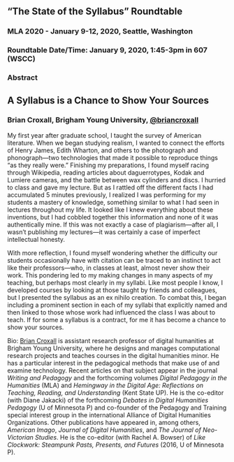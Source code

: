 ## “The State of the Syllabus” Roundtable
### MLA 2020 - January 9-12, 2020, Seattle, Washington  
### Roundtable Date/Time: January 9, 2020, 1:45-3pm in 607 (WSCC)
### Abstract

## A Syllabus is a Chance to Show Your Sources 
### Brian Croxall, Brigham Young University, [@briancroxall](https://twitter.com/briancroxall)

My first year after graduate school, I taught the survey of American literature. When we began studying realism, I wanted to connect the efforts of Henry James, Edith Wharton, and others to the photograph and phonograph—two technologies that made it possible to  reproduce things “as they really were.” Finishing my preparations, I found myself racing  through Wikipedia, reading articles about daguerrotypes, Kodak and Lumìere cameras, and the battle between wax cylinders and discs. I hurried to class and gave my lecture. But as I rattled off the different facts I had accumulated 5 minutes previously, I realized I was performing for my students a mastery of knowledge, something similar to what I had seen in lectures throughout my life. It looked like I knew everything about these inventions, but I had cobbled together this information and none of it was authentically mine. If this was not exactly a case of plagiarism—after all, I wasn’t publishing my lectures—it was certainly a case of imperfect intellectual honesty. 

With more reflection, I found myself wondering whether the difficulty our students occasionally have with citation can be traced to an instinct to act like their professors—who, in classes at least, almost never show their work. This pondering led to my making changes in many aspects of my teaching, but perhaps most clearly in my syllabi. Like most people I know, I developed courses by looking at those taught by friends and colleagues, but I presented the syllabus as an ex nihilo creation. To combat this, I began including a prominent section in each of my syllabi that explicitly named and then linked to those whose work had influenced the class I was about to teach. If for some a syllabus is a contract, for me it has become a chance to show your sources.

Bio: [Brian Croxall](https://briancroxall.net) is assistant research professor of digital humanities at Brigham Young University, where he designs and manages computational research projects and teaches courses in the digital humanities minor. He has a particular interest in the pedagogical methods that make use of and examine technology. Recent articles on that subject appear in the journal *Writing and Pedagogy* and the forthcoming volumes *Digital Pedagogy in the Humanities* (MLA) and *Hemingway in the Digital Age: Reflections on Teaching, Reading, and Understanding* (Kent State UP). He is the co-editor (with Diane Jakacki) of the forthcoming *Debates in Digital Humanities Pedagogy* (U of Minnesota P) and co-founder of the Pedagogy and Training special interest group in the international Alliance of Digital Humanities Organizations. Other publications have appeared in, among others, *American Imago*, *Journal of Digital Humanities*, and *The Journal of Neo-Victorian Studies*. He is the co-editor (with Rachel A. Bowser) of *Like Clockwork: Steampunk Pasts, Presents, and Futures* (2016, U of Minnesota P).
